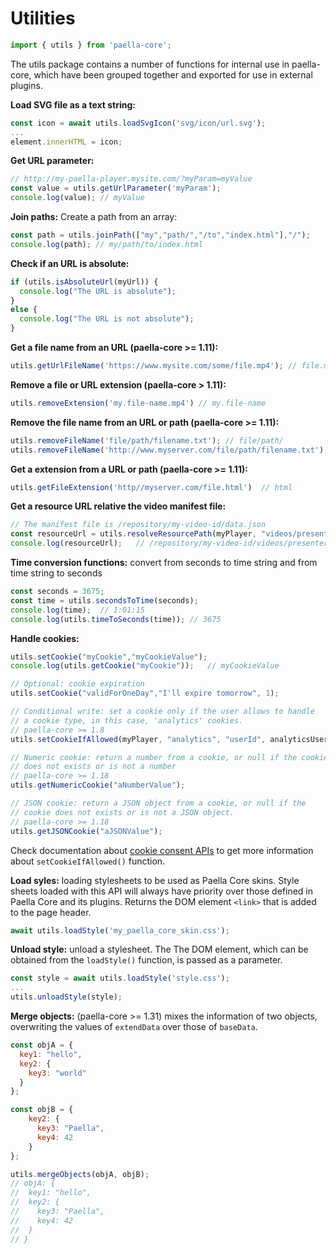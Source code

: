 # Utilities

```javascript
import { utils } from 'paella-core';
```



The utils package contains a number of functions for internal use in paella-core, which have been grouped together and exported for use in external plugins.

**Load SVG file as a text string:**

```javascript
const icon = await utils.loadSvgIcon('svg/icon/url.svg');
...
element.innerHTML = icon;
```



**Get URL parameter:**

```javascript
// http://my-paella-player.mysite.com/?myParam=myValue
const value = utils.getUrlParameter('myParam');
console.log(value);	// myValue
```



**Join paths:** Create a path from an array:

```javascript
const path = utils.joinPath(["my","path/","/to","index.html"],"/");
console.log(path); // my/path/to/index.html
```



**Check if an URL is absolute:**

```javascript
if (utils.isAbsoluteUrl(myUrl)) {
  console.log("The URL is absolute");
}
else {
  console.log("The URL is not absolute");
}
```

**Get a file name from an URL (paella-core >= 1.11):**

```javascript
utils.getUrlFileName('https://www.mysite.com/some/file.mp4'); // file.mp4
```

**Remove a file or URL extension (paella-core > 1.11):**

```javascript
utils.removeExtension('my.file-name.mp4') // my.file-name
```

**Remove the file name from an URL or path (paella-core >= 1.11):**

```javascript
utils.removeFileName('file/path/filename.txt'); // file/path/
utils.removeFileName('http://www.myserver.com/file/path/filename.txt');  // http://www.myserver.com/file/path/
```

**Get a extension from a URL or path (paella-core >= 1.11):**

```javascript
utils.getFileExtension('http//myserver.com/file.html')  // html
```

**Get a resource URL relative the video manifest file:**

```javascript
// The manifest file is /repository/my-video-id/data.json
const resourceUrl = utils.resolveResourcePath(myPlayer, "videos/presenter.mp4");
console.log(resourceUrl);	// /repository/my-video-id/videos/presenter.mp4
```



**Time conversion functions:** convert from seconds to time string and from time string to seconds

```javascript
const seconds = 3675;
const time = utils.secondsToTime(seconds);
console.log(time);	// 1:01:15
console.log(utils.timeToSeconds(time));	// 3675
```



**Handle cookies:**

```javascript
utils.setCookie("myCookie","myCookieValue");
console.log(utils.getCookie("myCookie"));	// myCookieValue

// Optional: cookie expiration
utils.setCookie("validForOneDay","I'll expire tomorrow", 1);

// Conditional write: set a cookie only if the user allows to handle
// a cookie type, in this case, 'analytics' cookies.
// paella-core >= 1.8
utils.setCookieIfAllowed(myPlayer, "analytics", "userId", analyticsUserId, 365);

// Numeric cookie: return a number from a cookie, or null if the cookie
// does not exists or is not a number
// paella-core >= 1.18
utils.getNumericCookie("aNumberValue");

// JSON cookie: return a JSON object from a cookie, or null if the
// cookie does not exists or is not a JSON object.
// paella-core >= 1.18
utils.getJSONCookie("aJSONValue");
```

Check documentation about [cookie consent APIs](cookie_consent.md) to get more information about `setCookieIfAllowed()` function.

**Load syles:** loading stylesheets to be used as Paella Core skins. Style sheets loaded with this API will always have priority over those defined in Paella Core and its plugins. Returns the DOM element `<link>` that is added to the page header.

```javascript
await utils.loadStyle('my_paella_core_skin.css');
```

**Unload style:** unload a stylesheet. The  The DOM element, which can be obtained from the `loadStyle()` function, is passed as a parameter.

```javascript
const style = await utils.loadStyle('style.css');
...
utils.unloadStyle(style);
```

**Merge objects:** (paella-core >= 1.31) mixes the information of two objects, overwriting the values of `extendData` over those of `baseData`.

```javascript
const objA = {
  key1: "hello",
  key2: {
    key3: "world"
  }
};

const objB = {
	key2: {
	  key3: "Paella",
	  key4: 42
	}
};

utils.mergeObjects(objA, objB);
// objA: {
//  key1: "hello",
//  key2: {
//    key3: "Paella",
//    key4: 42
//  }
// }
```
